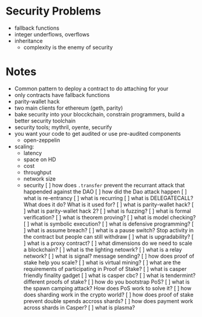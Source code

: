 # Security Problems
- fallback functions
- integer underflows, overflows
- inheritance
  - complexity is the enemy of security

# Notes
- Common pattern to deploy a contract to do attaching for your
- only contracts have fallback functions
- parity-wallet hack
- two main clients for ethereum (geth, parity)
- bake security into your blocckchain, constrain programmers, build a better security toolchain
- security tools; mythril, oyente, securify
- you want your code to get audited or use pre-audited components
  - open-zeppelin
- scaling:
  - latency
  - space on HD
  - cost
  - throughput
  - network size
  - security
[ ] how does `.transfer` prevent the recurrant attack that happended against the DAO
[ ] how did the Dao attack happen
[ ] what is re-entrancy
[ ] what is recurring
[ ] what is DELEGATECALL? What does it do? What is it used for?
[ ] what is parity-wallet hack?
[ ] what is parity-wallet hack 2?
[ ] what is fuzzing?
[ ] what is formal verification?
[ ] what is theorem proving?
[ ] what is model checking?
[ ] what is symbolic execution?
[ ] what is defensive programming?
[ ] what is assume breach?
[ ] what is a pause switch? Stop activity in the contract but people can still withdraw
[ ] what is upgradability?
[ ] what is a proxy contract?
[ ] what dimensions do we need to scale a blockchain?
[ ] what is the lighting netowrk?
[ ] what is a relay network?
[ ] what is signal? message sending?
[ ] how does proof of stake help you scale?
[ ] what is virtual mining?
[ ] what are the requirements of participating in Proof of Stake?
[ ] what is casper friendly finality gadget
[ ] what is casper cbc?
[ ] what is tendermint? different proofs of stake?
[ ] how do you bootstrap PoS?
[ ] what is the spawn camping attack? How does PoS work to solve it?
[ ] how does sharding work in the crypto world?
[ ] how does proof of stake prevent double spends accross shards?
[ ] how does payment work across shards in Casper?
[ ] what is plasma?
